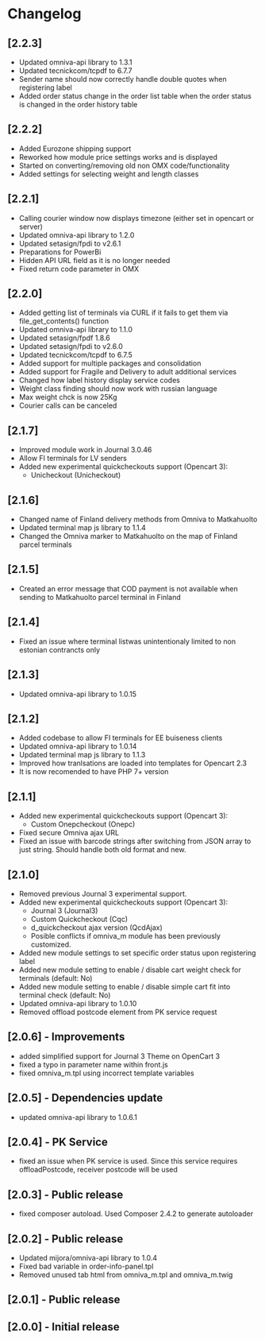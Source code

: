 # Changelog

## [2.2.3]
- Updated omniva-api library to 1.3.1
- Updated tecnickcom/tcpdf to 6.7.7
- Sender name should now correctly handle double quotes when registering label
- Added order status change in the order list table when the order status is changed in the order history table

## [2.2.2]
- Added Eurozone shipping support
- Reworked how module price settings works and is displayed
- Started on converting/removing old non OMX code/functionality
- Added settings for selecting weight and length classes

## [2.2.1]
- Calling courier window now displays timezone (either set in opencart or server)
- Updated omniva-api library to 1.2.0
- Updated setasign/fpdi to v2.6.1
- Preparations for PowerBi
- Hidden API URL field as it is no longer needed
- Fixed return code parameter in OMX

## [2.2.0]
- Added getting list of terminals via CURL if it fails to get them via file_get_contents() function
- Updated omniva-api library to 1.1.0
- Updated setasign/fpdf 1.8.6
- Updated setasign/fpdi to v2.6.0
- Updated tecnickcom/tcpdf to 6.7.5
- Added support for multiple packages and consolidation
- Added support for Fragile and Delivery to adult additional services
- Changed how label history display service codes
- Weight class finding should now work with russian language
- Max weight chck is now 25Kg
- Courier calls can be canceled

## [2.1.7]
- Improved module work in Journal 3.0.46
- Allow FI terminals for LV senders
- Added new experimental quickcheckouts support (Opencart 3):
    - Unicheckout (Unicheckout)

## [2.1.6]
- Changed name of Finland delivery methods from Omniva to Matkahuolto
- Updated terminal map js library to 1.1.4
- Changed the Omniva marker to Matkahuolto on the map of Finland parcel terminals

## [2.1.5]
- Created an error message that COD payment is not available when sending to Matkahuolto parcel terminal in Finland

## [2.1.4]
- Fixed an issue where terminal listwas unintentionaly limited to non estonian contrancts only

## [2.1.3]
- Updated omniva-api library to 1.0.15 

## [2.1.2]
- Added codebase to allow FI terminals for EE buiseness clients
- Updated omniva-api library to 1.0.14
- Updated terminal map js library to 1.1.3
- Improved how tranlsations are loaded into templates for Opencart 2.3
- It is now recomended to have PHP 7+ version

## [2.1.1]
- Added new experimental quickcheckouts support (Opencart 3):
    - Custom Onepcheckout (Onepc)
- Fixed secure Omniva ajax URL
- Fixed an issue with barcode strings after switching from JSON array to just string. Should handle both old format and new.

## [2.1.0]
- Removed previous Journal 3 experimental support.
- Added new experimental quickcheckouts support (Opencart 3):
    - Journal 3 (Journal3)
    - Custom Quickcheckout (Cqc)
    - d_quickcheckout ajax version (QcdAjax)
    - Posible conflicts if omniva_m module has been previously customized. 
- Added new module settings to set specific order status upon registering label
- Added new module setting to enable / disable cart weight check for terminals (default: No)
- Added new module setting to enable / disable simple cart fit into terminal check (default: No)
- Updated omniva-api library to 1.0.10
- Removed offload postcode element from PK service request

## [2.0.6] - Improvements
- added simplified support for Journal 3 Theme on OpenCart 3
- fixed a typo in parameter name within front.js
- fixed omniva_m.tpl using incorrect template variables

## [2.0.5] - Dependencies update
- updated omniva-api library to 1.0.6.1

## [2.0.4] - PK Service
- fixed an issue when PK service is used. Since this service requires offloadPostcode, receiver postcode will be used

## [2.0.3] - Public release
- fixed composer autoload. Used Composer 2.4.2 to generate autoloader

## [2.0.2] - Public release
- Updated mijora/omniva-api library to 1.0.4
- Fixed bad variable in order-info-panel.tpl
- Removed unused tab html from omniva_m.tpl and omniva_m.twig

## [2.0.1] - Public release

## [2.0.0] - Initial release
